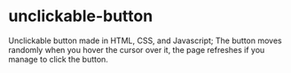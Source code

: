 # unclickable-button
Unclickable button made in HTML, CSS, and Javascript;
The button moves randomly when you hover the cursor over it, the page refreshes if you manage to click the button.
